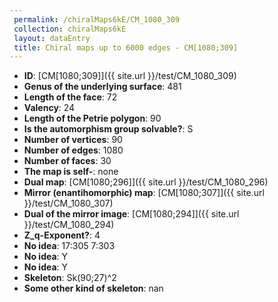 ```yaml
--- 
 permalink: /chiralMaps6kE/CM_1080_309 
 collection: chiralMaps6kE
 layout: dataEntry
 title: Chiral maps up to 6000 edges - CM[1080;309]
---
```


- **ID**: [CM[1080;309]]({{ site.url }}/test/CM_1080_309)
- **Genus of the underlying surface**: 481
- **Length of the face**: 72
- **Valency**: 24
- **Length of the Petrie polygon**: 90
- **Is the automorphism group solvable?**: S
- **Number of vertices**: 90
- **Number of edges**: 1080
- **Number of faces**: 30
- **The map is self-**: none
- **Dual map**: [CM[1080;296]]({{ site.url }}/test/CM_1080_296)
- **Mirror (enantihomorphic) map**: [CM[1080;307]]({{ site.url }}/test/CM_1080_307)
- **Dual of the mirror image**: [CM[1080;294]]({{ site.url }}/test/CM_1080_294)
- **Z_q-Exponent?**: 4
- **No idea**:  17:305 7:303
- **No idea**: Y
- **No idea**: Y
- **Skeleton**: Sk(90;27)^2
- **Some other kind of skeleton**: nan
